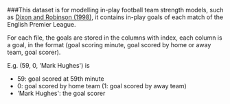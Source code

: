 ###This dataset is for modelling in-play football team strength models, such as [Dixon and Robinson (1998)](http://wwwf.imperial.ac.uk/~ejm/M3S4/Problems/football.pdf), it contains in-play goals of each match of the English Premier League.

For each file, the goals are stored in the columns with index, each column is a goal, in the format (goal scoring minute, goal scored by home or away team, goal scorer).

E.g. (59, 0, 'Mark Hughes') is

* 59: goal scored at 59th minute
* 0: goal scored by home team (1: goal scored by away team)
* 'Mark Hughes': the goal scorer
